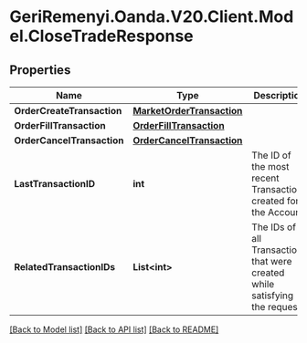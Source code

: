 # GeriRemenyi.Oanda.V20.Client.Model.CloseTradeResponse
## Properties

Name | Type | Description | Notes
------------ | ------------- | ------------- | -------------
**OrderCreateTransaction** | [**MarketOrderTransaction**](MarketOrderTransaction.md) |  | [optional] 
**OrderFillTransaction** | [**OrderFillTransaction**](OrderFillTransaction.md) |  | [optional] 
**OrderCancelTransaction** | [**OrderCancelTransaction**](OrderCancelTransaction.md) |  | [optional] 
**LastTransactionID** | **int** | The ID of the most recent Transaction created for the Account | [optional] 
**RelatedTransactionIDs** | **List&lt;int&gt;** | The IDs of all Transactions that were created while satisfying the request. | [optional] 

[[Back to Model list]](../README.md#documentation-for-models) [[Back to API list]](../README.md#documentation-for-api-endpoints) [[Back to README]](../README.md)

